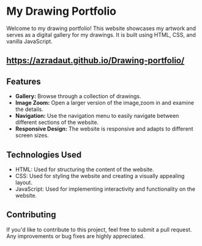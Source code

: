 # My Drawing Portfolio

Welcome to my drawing portfolio! This website showcases my artwork and serves as a digital gallery for my drawings. It is built using HTML, CSS, and vanilla JavaScript.

## https://azradaut.github.io/Drawing-portfolio/

## Features

- **Gallery:** Browse through a collection of drawings.
- **Image Zoom:** Open a larger version of the image,zoom in and examine the details.
- **Navigation:** Use the navigation menu to easily navigate between different sections of the website.
- **Responsive Design:** The website is responsive and adapts to different screen sizes.

## Technologies Used

- HTML: Used for structuring the content of the website.
- CSS: Used for styling the website and creating a visually appealing layout.
- JavaScript: Used for implementing interactivity and functionality on the website.


## Contributing

If you'd like to contribute to this project, feel free to submit a pull request. Any improvements or bug fixes are highly appreciated.

